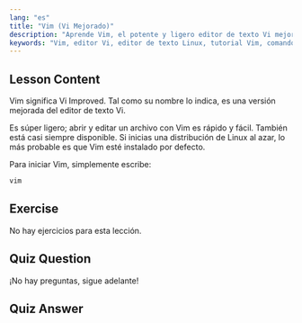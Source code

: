```yaml
---
lang: "es"
title: "Vim (Vi Mejorado)"
description: "Aprende Vim, el potente y ligero editor de texto Vi mejorado para Linux. Comprende su uso básico y por qué Vim es esencial para los usuarios de Linux."
keywords: "Vim, editor Vi, editor de texto Linux, tutorial Vim, comandos Linux, Linux para principiantes, guía Vim"
---
```


## Lesson Content

Vim significa Vi Improved. Tal como su nombre lo indica, es una versión mejorada del editor de texto Vi.

Es súper ligero; abrir y editar un archivo con Vim es rápido y fácil. También está casi siempre disponible. Si inicias una distribución de Linux al azar, lo más probable es que Vim esté instalado por defecto.

Para iniciar Vim, simplemente escribe:

```bash
vim
```

## Exercise

No hay ejercicios para esta lección.

## Quiz Question

¡No hay preguntas, sigue adelante!

## Quiz Answer

